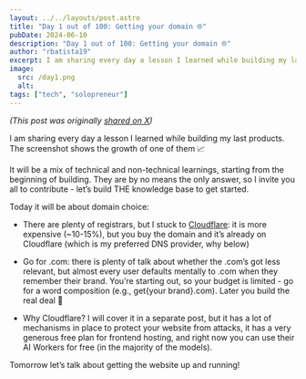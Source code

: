 ```yaml
---
layout: ../../layouts/post.astro
title: "Day 1 out of 100: Getting your domain 🌐"
pubDate: 2024-06-10
description: "Day 1 out of 100: Getting your domain 🌐"
author: "rbatista19"
excerpt: I am sharing every day a lesson I learned while building my last products. Today it will be about domain choice.
image:
  src: /day1.png
  alt:
tags: ["tech", "solopreneur"]
---
```


_(This post was originally [shared on X](https://x.com/rbatista19/status/1800077707138539956))_

I am sharing every day a lesson I learned while building my last products. The screenshot shows the growth of one of them 📈

It will be a mix of technical and non-technical learnings, starting from the beginning of building. They are by no means the only answer, so I invite you all to contribute - let’s build THE knowledge base to get started.

Today it will be about domain choice:

- There are plenty of registrars, but I stuck to [Cloudflare](https://www.cloudflare.com/): it is more expensive (~10-15%), but you buy the domain and it’s already on Cloudflare (which is my preferred DNS provider, why below)

- Go for .com: there is plenty of talk about whether the .com’s got less relevant, but almost every user defaults mentally to .com when they remember their brand. You’re starting out, so your budget is limited - go for a word composition (e.g., get{your brand}.com). Later you build the real deal 🙂

- Why Cloudflare? I will cover it in a separate post, but it has a lot of mechanisms in place to protect your website from attacks, it has a very generous free plan for frontend hosting, and right now you can use their AI Workers for free (in the majority of the models).

Tomorrow let’s talk about getting the website up and running! 